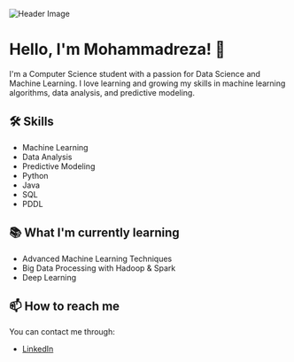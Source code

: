 ![Header Image](D3S_day5.webp)

# Hello, I'm Mohammadreza! 👋

I'm a Computer Science student with a passion for Data Science and Machine Learning. I love learning and growing my skills in machine learning algorithms, data analysis, and predictive modeling.

## 🛠 Skills
- Machine Learning
- Data Analysis
- Predictive Modeling
- Python
- Java
- SQL
- PDDL

## 📚 What I'm currently learning
- Advanced Machine Learning Techniques
- Big Data Processing with Hadoop & Spark
- Deep Learning

## 📫 How to reach me
You can contact me through:

- [LinkedIn](https://www.linkedin.com/in/mohammadreza-yazdian-503b3a219/)


